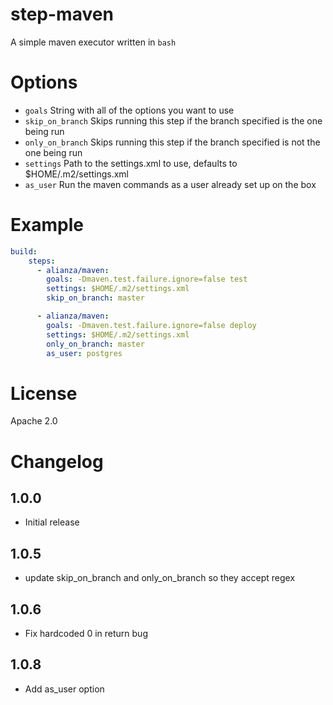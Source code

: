 # step-maven

A simple maven executor written in `bash`

# Options

- `goals` String with all of the options you want to use
- `skip_on_branch` Skips running this step if the branch specified is the one being run
- `only_on_branch` Skips running this step if the branch specified is not the one being run
- `settings` Path to the settings.xml to use, defaults to $HOME/.m2/settings.xml
- `as_user` Run the maven commands as a user already set up on the box


# Example

```yaml
build:
    steps:
      - alianza/maven:
        goals: -Dmaven.test.failure.ignore=false test
        settings: $HOME/.m2/settings.xml
        skip_on_branch: master

      - alianza/maven:
        goals: -Dmaven.test.failure.ignore=false deploy
        settings: $HOME/.m2/settings.xml
        only_on_branch: master
        as_user: postgres
```

# License

Apache 2.0

# Changelog

## 1.0.0

- Initial release

## 1.0.5

- update skip_on_branch and only_on_branch so they accept regex

## 1.0.6

- Fix hardcoded 0 in return bug

## 1.0.8

- Add as_user option
